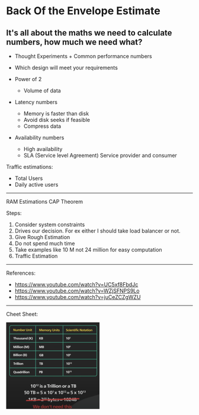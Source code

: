 # Back Of the Envelope Estimate

## It's all about the maths we need to calculate numbers, how much we need what?

- Thought Experiments + Common performance numbers
- Which design will meet your requirements

- Power of 2
  - Volume of data
- Latency numbers
  - Memory is faster than disk
  - Avoid disk seeks if feasible
  - Compress data
- Availability numbers
  - High availability
  - SLA (Service level Agreement) Service provider and consumer

Traffic estimations:
- Total Users
- Daily active users

<hr/>

RAM Estimations
CAP Theorem

Steps:
1) Consider system constraints
2) Drives our decision. For ex either I should take load balancer or not.
3) Give Rough Estimation
4) Do not spend much time
5) Take examples like 10 M not 24 million for easy computation
6) Traffic Estimation

<hr/>

References:
- https://www.youtube.com/watch?v=UC5xf8FbdJc
- https://www.youtube.com/watch?v=WZjSFNPS9Lo
- https://www.youtube.com/watch?v=juCeZCZgWZU
  
<hr/>

Cheet Sheet:

<img src='../images/backofenvelope_numbers.png' width='50%'/>
